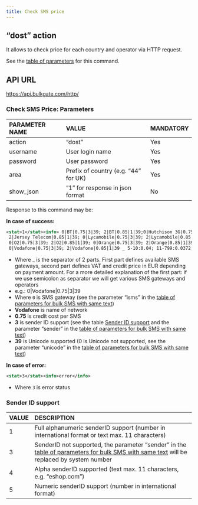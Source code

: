 ```yaml
---
title: Check SMS price
---
```


## “dost” action
It allows to check price for each country and operator via HTTP request. 

See the [table of parameters](#check-sms-price-parameters) for this command.

## API URL
https://api.bulkgate.com/http/

### Check SMS Price: Parameters

| PARAMETER NAME | VALUE | MANDATORY |
|:--- |:--- |:--- |
|action|	“dost”|	Yes|
|username|	User login name|	Yes|
|password|	User password	|Yes|
|area|Prefix of country (e.g. “44” for UK)|	Yes|
|show_json|	“1” for response in json format|	No|


Response to this command may be:

**In case of success:**
``` xml
<stat>1</stat><info> 0|BT|0.75|3|39; 2|BT|0.85|1|39;0|Hutchison 3G|0.75|3|39; 2|Hutchison 3G|0.85|1|39; 0|Jersey Airtel|0.75|3|39; 2|Jersey Airtel|0.85|1|39; 0|Jersey Telecom|0.75|3|39;
 2|Jersey Telecom|0.85|1|39; 0|Lycamobile|0.75|3|39; 2|Lycamobile|0.85|1|39; 0|Manx Telecom|0.75|3|39; 2|ManxTelecom|0.85|1|39;
 0|O2|0.75|3|39; 2|O2|0.85|1|39; 0|Orange|0.75|3|39; 2|Orange|0.85|1|39; 0|T-mobile|0.75|3|39; 2|T-mobile|0.85|1|39;
 0|Vodafone|0.75|3|39; 2|Vodafone|0.85|1|39 _ 5-10:0.04; 11-799:0.0372; 800-1999:0.0330 %1.21</info>
```
 - Where _ is the separator of 2 parts. First part defines available SMS gateways, second part defines VAT and credit price in EUR depending on payment amount. For a more detailed explanation of the first part: if we use semicolon as separator we will get various SMS  gateways and operators
 - e.g.:  0|Vodafone|0.75|3|39
 - Where `0` is SMS gateway (see the parameter “isms” in the [table of parameters for bulk SMS with same text](http-low-level-api-send-bulk-sms-same-text.md#send-bulk-sms-with-same-text-parameters))
 - **Vodafone** is name of network
 - **0.75** is credit cost per SMS
 - **3** is sender ID support (see the table [Sender ID support](#sender-id-support) and the parameter “sender” in the [table of parameters for bulk SMS with same text](http-low-level-api-send-bulk-sms-same-text.md#send-bulk-sms-with-same-text-parameters)) 
 - **39** is Unicode supported (0 is Unicode not supported, see the parameter “unicode” in the [table of parameters for bulk SMS with same text](http-low-level-api-send-bulk-sms-same-text.md#send-bulk-sms-with-same-text-parameters))

**In case of error:**
``` xml
<stat>3</stat><info>error</info>
```
 - Where `3` is error status


### Sender ID support

|VALUE|	DESCRIPTION|
|:--- |:--- |
|1	|Full alphanumeric senderID support (number in international format or text max. 11 characters)|
|3	|SenderID not supported, the parameter “sender” in the [table of parameters for bulk SMS with same text](http-low-level-api-send-bulk-sms-same-text.md#send-bulk-sms-with-same-text-parameters) will be replaced by system number|
|4	|Alpha senderID supported (text max. 11 characters, e.g. “eshop.com”)|
|5	|Numeric senderID support (number in international format)|
